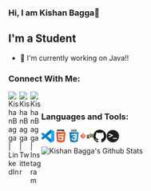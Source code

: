 <!--
**kishanbagga/kishanbagga** is a ✨ _special_ ✨ repository because its `README.md` (this file) appears on your GitHub profile.
-->
### Hi, I am Kishan Bagga👋

## I'm a Student
- 💼 I'm currently working on Java!! 

### Connect With Me:

[<img align="left" alt="KishanBagga | LinkedIn" width="22px" src="https://cdn.jsdelivr.net/npm/simple-icons@v3/icons/linkedin.svg" />][linkedin]
[<img align="left" alt="KishanBagga | Twitter" width="22px" src="https://cdn.jsdelivr.net/npm/simple-icons@v3/icons/twitter.svg" />][twitter]
[<img align="left" alt="KishanBagga | Instagram" width="22px" src="https://cdn.jsdelivr.net/npm/simple-icons@v3/icons/instagram.svg" />][instagram]

<br />

### Languages and Tools:

[<img align="left" alt="Visual Studio Code" width="26px" src="https://raw.githubusercontent.com/github/explore/80688e429a7d4ef2fca1e82350fe8e3517d3494d/topics/visual-studio-code/visual-studio-code.png" />][vscode]
[<img align="left" alt="HTML5" width="26px" src="https://raw.githubusercontent.com/github/explore/80688e429a7d4ef2fca1e82350fe8e3517d3494d/topics/html/html.png" />][html]
[<img align="left" alt="CSS3" width="26px" src="https://raw.githubusercontent.com/github/explore/80688e429a7d4ef2fca1e82350fe8e3517d3494d/topics/css/css.png" />][css]
[<img align="left" alt="Git" width="26px" src="https://raw.githubusercontent.com/github/explore/80688e429a7d4ef2fca1e82350fe8e3517d3494d/topics/git/git.png" />][git]
[<img align="left" alt="GitHub" width="26px" src="https://raw.githubusercontent.com/github/explore/78df643247d429f6cc873026c0622819ad797942/topics/github/github.png" />][github]
[<img align="left" alt="Terminal" width="26px" src="https://raw.githubusercontent.com/github/explore/80688e429a7d4ef2fca1e82350fe8e3517d3494d/topics/terminal/terminal.png" />][terminal]

<br />
<br />


<img align="left" alt="Kishan Bagga's Github Stats" src="https://github-readme-stats.vercel.app/api?username=kishanbagga&show_icons=true&hide_border=true&theme=radical">




[twitter]:https://twitter.com/baggakishan
[linkedin]:https://www.linkedin.com/in/kishanbagga/
[instagram]:https://www.instagram.com/kishansinghbaggaji/
[vscode]:https://code.visualstudio.com/
[html]:https://www.w3schools.com/html/
[css]:https://www.w3schools.com/css/
[git]:https://git-scm.com/
[github]:https://github.com/
[terminal]:https://www.microsoft.com/en-us/p/windows-terminal/9n0dx20hk701#activetab=pivot:overviewtab
